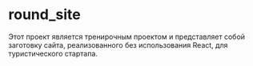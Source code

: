 # round_site
Этот проект является тренирочным проектом и представляет собой заготовку сайта, реализованного без использования React, для туристического стартапа.
